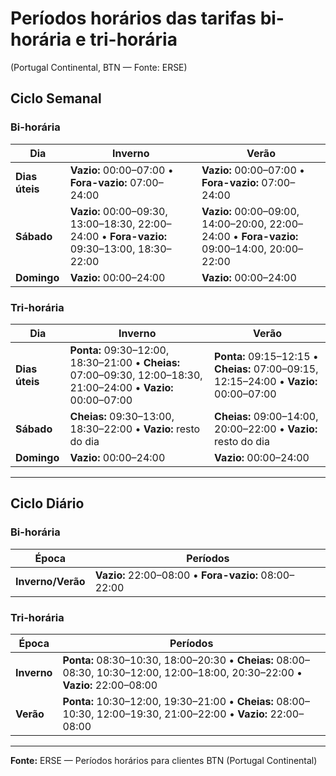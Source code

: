 # Períodos horários das tarifas bi-horária e tri-horária
(Portugal Continental, BTN — Fonte: ERSE)

## Ciclo Semanal

### Bi-horária

| Dia | Inverno | Verão |
|-----|---------|-------|
| **Dias úteis** | **Vazio:** 00:00–07:00  • **Fora-vazio:** 07:00–24:00 | **Vazio:** 00:00–07:00  • **Fora-vazio:** 07:00–24:00 |
| **Sábado** | **Vazio:** 00:00–09:30, 13:00–18:30, 22:00–24:00 • **Fora-vazio:** 09:30–13:00, 18:30–22:00 | **Vazio:** 00:00–09:00, 14:00–20:00, 22:00–24:00 • **Fora-vazio:** 09:00–14:00, 20:00–22:00 |
| **Domingo** | **Vazio:** 00:00–24:00 | **Vazio:** 00:00–24:00 |

### Tri-horária

| Dia | Inverno | Verão |
|-----|---------|-------|
| **Dias úteis** | **Ponta:** 09:30–12:00, 18:30–21:00 • **Cheias:** 07:00–09:30, 12:00–18:30, 21:00–24:00 • **Vazio:** 00:00–07:00 | **Ponta:** 09:15–12:15 • **Cheias:** 07:00–09:15, 12:15–24:00 • **Vazio:** 00:00–07:00 |
| **Sábado** | **Cheias:** 09:30–13:00, 18:30–22:00 • **Vazio:** resto do dia | **Cheias:** 09:00–14:00, 20:00–22:00 • **Vazio:** resto do dia |
| **Domingo** | **Vazio:** 00:00–24:00 | **Vazio:** 00:00–24:00 |

---

## Ciclo Diário

### Bi-horária

| Época | Períodos |
|-------|----------|
| **Inverno/Verão** | **Vazio:** 22:00–08:00 • **Fora-vazio:** 08:00–22:00 |

### Tri-horária

| Época | Períodos |
|-------|----------|
| **Inverno** | **Ponta:** 08:30–10:30, 18:00–20:30 • **Cheias:** 08:00–08:30, 10:30–12:00, 12:00–18:00, 20:30–22:00 • **Vazio:** 22:00–08:00 |
| **Verão** | **Ponta:** 10:30–12:00, 19:30–21:00 • **Cheias:** 08:00–10:30, 12:00–19:30, 21:00–22:00 • **Vazio:** 22:00–08:00 |

---

**Fonte:** ERSE — Períodos horários para clientes BTN (Portugal Continental)
